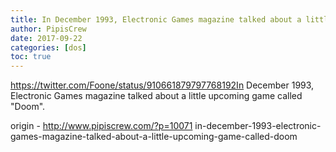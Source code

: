 ```yaml
---
title: In December 1993, Electronic Games magazine talked about a little upcoming game called -Doom-
author: PipisCrew
date: 2017-09-22
categories: [dos]
toc: true
---
```


https://twitter.com/Foone/status/910661879797768192In December 1993, Electronic Games magazine talked about a little upcoming game called "Doom".

origin - http://www.pipiscrew.com/?p=10071 in-december-1993-electronic-games-magazine-talked-about-a-little-upcoming-game-called-doom